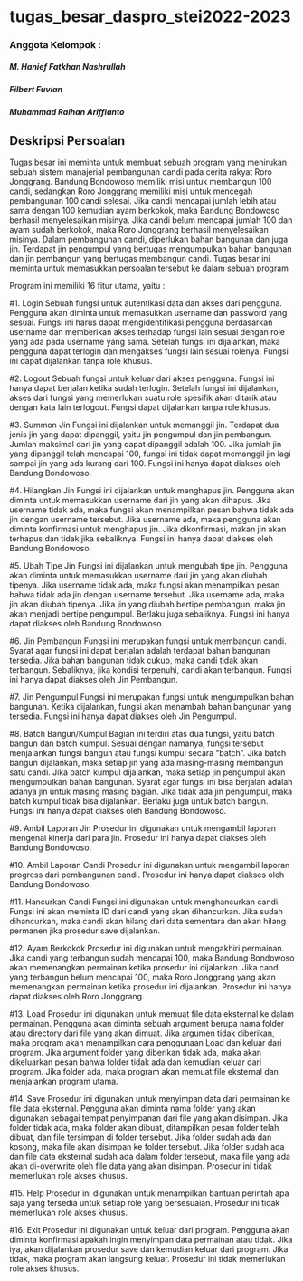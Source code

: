 # tugas_besar_daspro_stei2022-2023

### Anggota Kelompok :
##### M. Hanief Fatkhan Nashrullah
##### Filbert Fuvian
##### Muhammad Raihan Ariffianto

## Deskripsi Persoalan
Tugas besar ini meminta untuk membuat sebuah program yang menirukan
sebuah sistem manajerial pembangunan candi pada cerita rakyat Roro Jonggrang.
Bandung Bondowoso memiliki misi untuk membangun 100 candi, sedangkan Roro
Jonggrang memiliki misi untuk mencegah pembangunan 100 candi selesai. Jika candi
mencapai jumlah lebih atau sama dengan 100 kemudian ayam berkokok, maka
Bandung Bondowoso berhasil menyelesaikan misinya. Jika candi belum mencapai
jumlah 100 dan ayam sudah berkokok, maka Roro Jonggrang berhasil menyelesaikan
misinya. Dalam pembangunan candi, diperlukan bahan bangunan dan juga jin.
Terdapat jin pengumpul yang bertugas mengumpulkan bahan bangunan dan jin
pembangun yang bertugas membangun candi. Tugas besar ini meminta untuk
memasukkan persoalan tersebut ke dalam sebuah program

Program ini memiliki 16 fitur utama, yaitu :

#1. Login
Sebuah fungsi untuk autentikasi data dan akses dari pengguna.
Pengguna akan diminta untuk memasukkan username dan password yang
sesuai. Fungsi ini harus dapat mengidentifikasi pengguna berdasarkan
username dan memberikan akses terhadap fungsi lain sesuai dengan role yang
ada pada username yang sama. Setelah fungsi ini dijalankan, maka pengguna
dapat terlogin dan mengakses fungsi lain sesuai rolenya. Fungsi ini dapat
dijalankan tanpa role khusus.

#2. Logout
Sebuah fungsi untuk keluar dari akses pengguna. Fungsi ini hanya
dapat berjalan ketika sudah terlogin. Setelah fungsi ini dijalankan, akses dari
fungsi yang memerlukan suatu role spesifik akan ditarik atau dengan kata lain
terlogout. Fungsi dapat dijalankan tanpa role khusus.

#3. Summon Jin
Fungsi ini dijalankan untuk memanggil jin. Terdapat dua jenis jin yang
dapat dipanggil, yaitu jin pengumpul dan jin pembangun. Jumlah maksimal
dari jin yang dapat dipanggil adalah 100. Jika jumlah jin yang dipanggil telah
mencapai 100, fungsi ini tidak dapat memanggil jin lagi sampai jin yang ada
kurang dari 100. Fungsi ini hanya dapat diakses oleh Bandung Bondowoso.

#4. Hilangkan Jin
Fungsi ini dijalankan untuk menghapus jin. Pengguna akan diminta
untuk memasukkan username dari jin yang akan dihapus. Jika username tidak
ada, maka fungsi akan menampilkan pesan bahwa tidak ada jin dengan
username tersebut. Jika username ada, maka pengguna akan diminta
konfirmasi untuk menghapus jin. Jika dikonfirmasi, makan jin akan terhapus
dan tidak jika sebaliknya. Fungsi ini hanya dapat diakses oleh Bandung
Bondowoso.

#5. Ubah Tipe Jin
Fungsi ini dijalankan untuk mengubah tipe jin. Pengguna akan diminta
untuk memasukkan username dari jin yang akan diubah tipenya. Jika
username tidak ada, maka fungsi akan menampilkan pesan bahwa tidak ada jin
dengan username tersebut. Jika username ada, maka jin akan diubah tipenya.
Jika jin yang diubah bertipe pembangun, maka jin akan menjadi bertipe
pengumpul. Berlaku juga sebaliknya. Fungsi ini hanya dapat diakses oleh
Bandung Bondowoso.

#6. Jin Pembangun
Fungsi ini merupakan fungsi untuk membangun candi. Syarat agar
fungsi ini dapat berjalan adalah terdapat bahan bangunan tersedia. Jika bahan
bangunan tidak cukup, maka candi tidak akan terbangun. Sebaliknya, jika
kondisi terpenuhi, candi akan terbangun. Fungsi ini hanya dapat diakses oleh
Jin Pembangun.

#7. Jin Pengumpul
Fungsi ini merupakan fungsi untuk mengumpulkan bahan bangunan. Ketika
dijalankan, fungsi akan menambah bahan bangunan yang tersedia. Fungsi ini
hanya dapat diakses oleh Jin Pengumpul.

#8. Batch Bangun/Kumpul
Bagian ini terdiri atas dua fungsi, yaitu batch bangun dan batch
kumpul. Sesuai dengan namanya, fungsi tersebut menjalankan fungsi bangun
atau fungsi kumpul secara “batch”. Jika batch bangun dijalankan, maka setiap
jin yang ada masing-masing membangun satu candi. Jika batch kumpul
dijalankan, maka setiap jin pengumpul akan mengumpulkan bahan bangunan.
Syarat agar fungsi ini bisa berjalan adalah adanya jin untuk masing masing
bagian. Jika tidak ada jin pengumpul, maka batch kumpul tidak bisa
dijalankan. Berlaku juga untuk batch bangun. Fungsi ini hanya dapat diakses
oleh Bandung Bondowoso.

#9. Ambil Laporan Jin
Prosedur ini digunakan untuk mengambil laporan mengenai kinerja
dari para jin. Prosedur ini hanya dapat diakses oleh Bandung Bondowoso.

#10. Ambil Laporan Candi
Prosedur ini digunakan untuk mengambil laporan progress dari pembangunan
candi. Prosedur ini hanya dapat diakses oleh Bandung Bondowoso.

#11. Hancurkan Candi
Fungsi ini digunakan untuk menghancurkan candi. Fungsi ini akan
meminta ID dari candi yang akan dihancurkan. Jika sudah dihancurkan, maka
candi akan hilang dari data sementara dan akan hilang permanen jika prosedur
save dijalankan.

#12. Ayam Berkokok
Prosedur ini digunakan untuk mengakhiri permainan. Jika candi yang
terbangun sudah mencapai 100, maka Bandung Bondowoso akan
memenangkan permainan ketika prosedur ini dijalankan. Jika candi yang
terbangun belum mencapai 100, maka Roro Jonggrang yang akan
memenangkan permainan ketika prosedur ini dijalankan. Prosedur ini hanya
dapat diakses oleh Roro Jonggrang.

#13. Load
Prosedur ini digunakan untuk memuat file data eksternal ke dalam
permainan. Pengguna akan diminta sebuah argument berupa nama folder atau
directory dari file yang akan dimuat. Jika argumen tidak diberikan, maka
program akan menampilkan cara penggunaan Load dan keluar dari program.
Jika argument folder yang diberikan tidak ada, maka akan dikeluarkan pesan
bahwa folder tidak ada dan kemudian keluar dari program. Jika folder ada,
maka program akan memuat file eksternal dan menjalankan program utama.

#14. Save
Prosedur ini digunakan untuk menyimpan data dari permainan ke file
data eksternal. Pengguna akan diminta nama folder yang akan digunakan
sebagai tempat penyimpanan dari file yang akan disimpan. Jika folder tidak
ada, maka folder akan dibuat, ditampilkan pesan folder telah dibuat, dan file
tersimpan di folder tersebut. Jika folder sudah ada dan kosong, maka file akan
disimpan ke folder tersebut. Jika folder sudah ada dan file data eksternal sudah
ada dalam folder tersebut, maka file yang ada akan di-overwrite oleh file data
yang akan disimpan. Prosedur ini tidak memerlukan role akses khusus.

#15. Help
Prosedur ini digunakan untuk menampilkan bantuan perintah apa saja
yang tersedia untuk setiap role yang bersesuaian. Prosedur ini tidak
memerlukan role akses khusus.

#16. Exit
Prosedur ini digunakan untuk keluar dari program. Pengguna akan diminta
konfirmasi apakah ingin menyimpan data permainan atau tidak. Jika iya, akan
dijalankan prosedur save dan kemudian keluar dari program. Jika tidak, maka
program akan langsung keluar. Prosedur ini tidak memerlukan role akses
khusus.
